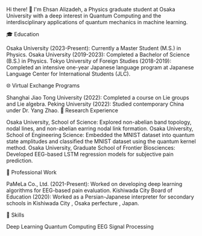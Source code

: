 Hi there! 👋
I'm Ehsan Alizadeh, a Physics graduate student at Osaka University with a deep interest in Quantum Computing and the interdisciplinary applications of quantum mechanics in machine learning.

🎓 Education

Osaka University (2023-Present): Currently a Master Student (M.S.) in Physics.
Osaka University (2019-2023): Completed a Bachelor of Science (B.S.) in Physics.
Tokyo University of Foreign Studies (2018-2019): Completed an intensive one-year Japanese language program at Japanese Language Center for International Students (JLC).

🌐 Virtual Exchange Programs

Shanghai Jiao Tong University (2022): Completed a course on Lie groups and Lie algebra.
Peking University (2022): Studied contemporary China under Dr. Yang Zhao.
🔬 Research Experience

Osaka University, School of Science: Explored non-abelian band topology, nodal lines, and non-abelian earring nodal link formation.
Osaka University, School of Engineering Science: Embedded the MNIST dataset into quantum state amplitudes and classified the MNIST dataset using the quantum kernel method.
Osaka University, Graduate School of Frontier Biosciences: Developed EEG-based LSTM regression models for subjective pain prediction.

🏢 Professional Work

PaMeLa Co., Ltd. (2021-Present): Worked on developing deep learning algorithms for EEG-based pain evaluation.
Kishiwada City Board of Education (2020): Worked as a Persian-Japanese interpreter for secondary schools in Kishiwada City , Osaka perfecture , Japan.

💼 Skills

Deep Learning
Quantum Computing
EEG Signal Processing
